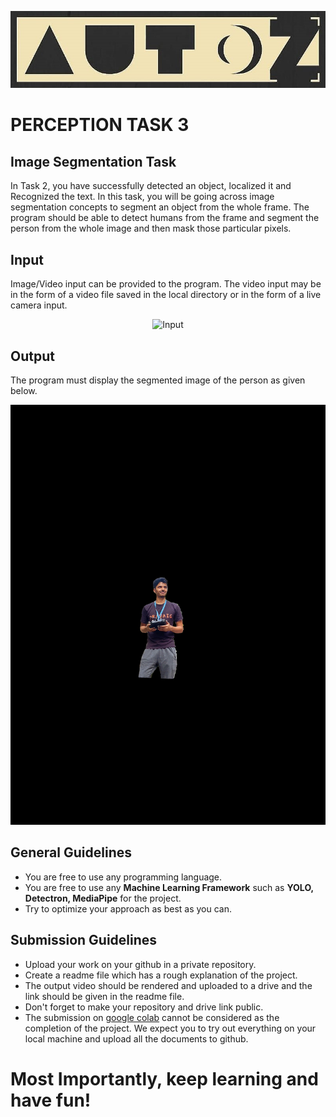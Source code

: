 <p align="center">
  <img src="https://github.com/AutoZRecruitments/Computer_Vision/blob/main/media/logo.jpeg" alt="Logo">
</p>

# PERCEPTION TASK 3

## Image Segmentation Task

In Task 2, you have successfully detected an object, localized it and Recognized the text. In this task, you will be going across image segmentation concepts to segment an object from the whole frame. The program should be able to detect humans from the frame and segment the person from the whole image and then mask those particular pixels. 

## Input

Image/Video input can be provided to the program. The video input may be in the form of a video file saved in the local directory or in the form of a live camera input.

<p align="center">
  <img src="https://github.com/AutoZRecruitments/Computer_Vision/blob/main/media/task3-inp.jpg" alt="Input">
</p>

## Output

The program must display the segmented image of the person as given below.

<p align="center">
  <img src="https://github.com/AutoZRecruitments/Computer_Vision/blob/main/media/task3-out.jpg" alt="Output">
</p>

## General Guidelines

 - You are free to use any programming language.
 - You are free to use any **Machine Learning Framework** such as **YOLO, Detectron, MediaPipe** for the project.
 - Try to optimize your approach as best as you can.

## Submission Guidelines

- Upload your work on your github in a private repository.	
- Create a readme file which has a rough explanation of the project.
- The output video should be rendered and uploaded to a drive and the link should be given in the readme file. 
- Don't forget to make your repository and drive link public.
- The submission on [google colab](https://colab.research.google.com/) cannot be considered as the completion of the project. We expect you to try out everything on your local machine and upload all the documents to github.

# Most Importantly, keep learning and have fun!
